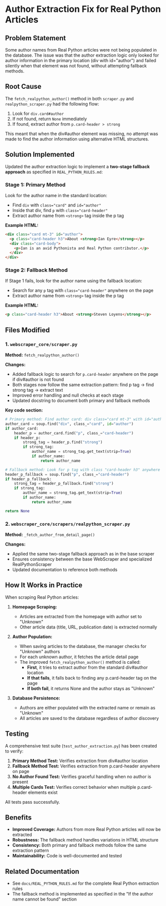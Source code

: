 # Author Extraction Fix for Real Python Articles

## Problem Statement

Some author names from Real Python articles were not being populated in the database. The issue was that the author extraction logic only looked for author information in the primary location (div with id="author") and failed silently when that element was not found, without attempting fallback methods.

## Root Cause

The `fetch_realpython_author()` method in both `scraper.py` and `realpython_scraper.py` had the following flow:

1. Look for `div.card#author`
2. If not found, return `None` immediately
3. If found, extract author from `p.card-header > strong`

This meant that when the div#author element was missing, no attempt was made to find the author information using alternative HTML structures.

## Solution Implemented

Updated the author extraction logic to implement a **two-stage fallback approach** as specified in `REAL_PYTHON_RULES.md`:

### Stage 1: Primary Method
Look for the author name in the standard location:
- Find `div` with `class="card"` and `id="author"`
- Inside that div, find `p` with `class="card-header"`
- Extract author name from `<strong>` tag inside the p tag

**Example HTML:**
```html
<div class="card mt-3" id="author">
  <p class="card-header h3">About <strong>Ian Eyre</strong></p>
  <div class="card-body">
    <p>Ian is an avid Pythonista and Real Python contributor.</p>
  </div>
</div>
```

### Stage 2: Fallback Method
If Stage 1 fails, look for the author name using the fallback location:
- Search for any `p` tag with `class="card-header"` anywhere on the page
- Extract author name from `<strong>` tag inside the p tag

**Example HTML:**
```html
<p class="card-header h3">About <strong>Steven Loyens</strong></p>
```

## Files Modified

### 1. `webscraper_core/scraper.py`
**Method:** `fetch_realpython_author()`

**Changes:**
- Added fallback logic to search for `p.card-header` anywhere on the page if div#author is not found
- Both stages now follow the same extraction pattern: find p tag → find strong tag → extract text
- Improved error handling and null checks at each stage
- Updated docstring to document both primary and fallback methods

**Key code section:**
```python
# Primary method: Find author card: div class="card mt-3" with id="author"
author_card = soup.find("div", class_="card", id="author")
if author_card:
    header_p = author_card.find("p", class_="card-header")
    if header_p:
        strong_tag = header_p.find("strong")
        if strong_tag:
            author_name = strong_tag.get_text(strip=True)
            if author_name:
                return author_name

# Fallback method: Look for p tag with class "card-header h3" anywhere on page
header_p_fallback = soup.find("p", class_="card-header")
if header_p_fallback:
    strong_tag = header_p_fallback.find("strong")
    if strong_tag:
        author_name = strong_tag.get_text(strip=True)
        if author_name:
            return author_name

return None
```

### 2. `webscraper_core/scrapers/realpython_scraper.py`
**Method:** `_fetch_author_from_detail_page()`

**Changes:**
- Applied the same two-stage fallback approach as in the base scraper
- Ensures consistency between the base WebScraper and specialized RealPythonScraper
- Updated documentation to reference both methods

## How It Works in Practice

When scraping Real Python articles:

1. **Homepage Scraping:**
   - Articles are extracted from the homepage with author set to "Unknown"
   - Other article data (title, URL, publication date) is extracted normally

2. **Author Population:**
   - When saving articles to the database, the manager checks for "Unknown" authors
   - For each unknown author, it fetches the article detail page
   - The improved `fetch_realpython_author()` method is called:
     - **First**, it tries to extract author from the standard div#author location
     - **If that fails**, it falls back to finding any p.card-header tag on the page
     - **If both fail**, it returns None and the author stays as "Unknown"

3. **Database Persistence:**
   - Authors are either populated with the extracted name or remain as "Unknown"
   - All articles are saved to the database regardless of author discovery

## Testing

A comprehensive test suite (`test_author_extraction.py`) has been created to verify:

1. **Primary Method Test:** Verifies extraction from div#author location
2. **Fallback Method Test:** Verifies extraction from p.card-header anywhere on page
3. **No Author Found Test:** Verifies graceful handling when no author is present
4. **Multiple Cards Test:** Verifies correct behavior when multiple p.card-header elements exist

All tests pass successfully.

## Benefits

- **Improved Coverage:** Authors from more Real Python articles will now be extracted
- **Robustness:** The fallback method handles variations in HTML structure
- **Consistency:** Both primary and fallback methods follow the same extraction pattern
- **Maintainability:** Code is well-documented and tested

## Related Documentation

- See `docs/REAL_PYTHON_RULES.md` for the complete Real Python extraction rules
- The fallback method is implemented as specified in the "If the author name cannot be found" section